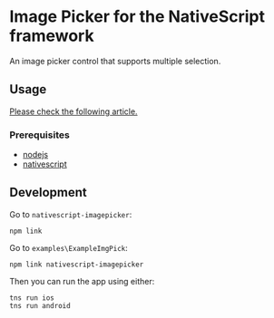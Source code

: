 # Image Picker for the NativeScript framework
An image picker control that supports multiple selection.

## Usage
[Please check the following article.](nativescript-imagepicker/README.md)

### Prerequisites
 - [nodejs](https://nodejs.org/)
 - [nativescript](https://www.nativescript.org/)

## Development
Go to `nativescript-imagepicker`:
```
npm link
```
Go to `examples\ExampleImgPick`:
```
npm link nativescript-imagepicker
```
Then you can run the app using either:
```
tns run ios
tns run android
```
